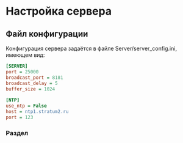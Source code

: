 # Настройка сервера
## Файл конфигурации
Конфигурация сервера задаётся в файле 	Server/server_config.ini, имеющем вид:
```ini
[SERVER]  
port = 25000  
broadcast_port = 8181  
broadcast_delay = 5  
buffer_size = 1024  
  
[NTP]  
use_ntp = False  
host = ntp1.stratum2.ru  
port = 123
``` 
### Раздел 
<!--stackedit_data:
eyJoaXN0b3J5IjpbLTExNzQ2Mzc3NzksODcyNjgwNjE4XX0=
-->